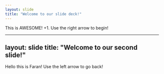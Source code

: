 ```yaml
---
layout: slide
title: "Welcome to our slide deck!"
---
```

This is AWESOME! +1.
Use the right arrow to begin!

---

layout: slide
title: "Welcome to our second slide!"
---
Hello this is Faran! 
Use the left arrow to go back!
